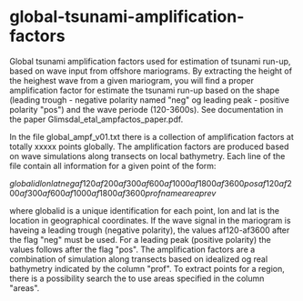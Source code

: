 # global-tsunami-amplification-factors
Global tsunami amplification factors used for estimation of tsunami run-up, based on wave input from offshore mariograms. By extracting the height of the heighest wave from a given mariogram, you will find a proper amplification factor for estimate the tsunami run-up based on the shape (leading trough - negative polarity named "neg" og leading peak - positive polarity "pos") and the wave periode (120-3600s). See documentation in the paper Glimsdal_etal_ampfactos_paper.pdf.

In the file global_ampf_v01.txt there is a collection of  amplification factors at totally xxxxx points globally. The amplification factors are produced based on wave simulations along transects on local bathymetry. Each line of the file contain all information for a given point of the form:

$globalid lon lat neg af120 af200 af300 af600 af1000 af1800 af3600 pos af120 af200 af300 af600 af1000 af1800 af3600 prof name area prev$

where globalid is a unique identification for each point, lon and lat is the location in geographical coordinates. If the wave signal in the mariogram is haveing a leading trough (negative polarity), the values af120-af3600 after the flag "neg" must be used. For a leading peak (positive polarity) the values follows after the flag "pos". The amplification factors are a combination of simulation along transects based on idealized og real bathymetry indicated by the column "prof". To extract points for a region, there is a possibility search the to use areas specified in the column "areas". 
